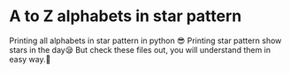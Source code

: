 #  A to Z alphabets in star pattern
 Printing all alphabets in star pattern in python 😎
 Printing star pattern show stars in the day😪
 But check these files out, you will understand them in easy way.🤗
